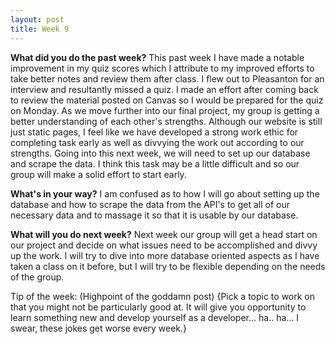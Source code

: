 ```yaml
---
layout: post
title: Week 9
---
```


<b>What did you do the past week?</b>
This past week I have made a notable improvement in my quiz scores which I attribute to my improved efforts to take better notes and review them after class. I flew out to Pleasanton for an interview and resultantly missed a quiz. I made an effort after coming back to review the material posted on Canvas so I would be prepared for the quiz on Monday. As we move further into our final project, my group is getting a better understanding of each other's strengths. Although our website is still just static pages, I feel like we have developed a strong work ethic for completing task early as well as divvying the work out according to our strengths. Going into this next week, we will need to set up our database and scrape the data. I think this task may be a little difficult and so our group will make a solid effort to start early.
	
<b>What's in your way?</b>
I am confused as to how I will go about setting up the database and how to scrape the data from the API's to get all of our necessary data and to massage it so that it is usable by our database.

<b>What will you do next week?</b>
Next week our group will get a head start on our project and decide on what issues need to be accomplished and divvy up the work. I will try to dive into more database oriented aspects as I have taken a class on it before, but I will try to be flexible depending on the needs of the group.

Tip of the week: (Highpoint of the goddamn post) {Pick a topic to work on that you might not be particularly good at. It will give you opportunity to learn something new and develop yourself as a developer... ha.. ha... I swear, these jokes get worse every week.}

